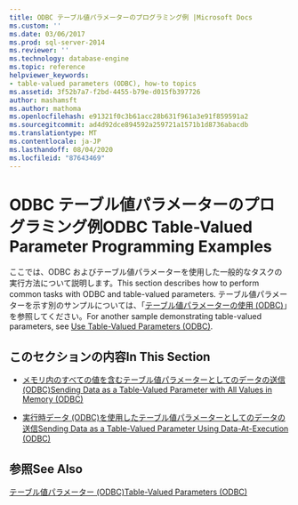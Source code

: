 ```yaml
---
title: ODBC テーブル値パラメーターのプログラミング例 |Microsoft Docs
ms.custom: ''
ms.date: 03/06/2017
ms.prod: sql-server-2014
ms.reviewer: ''
ms.technology: database-engine
ms.topic: reference
helpviewer_keywords:
- table-valued parameters (ODBC), how-to topics
ms.assetid: 3f52b7a7-f2bd-4455-b79e-d015fb397726
author: mashamsft
ms.author: mathoma
ms.openlocfilehash: e91321f0c3b61acc28b631f961a3e91f859591a2
ms.sourcegitcommit: ad4d92dce894592a259721a1571b1d8736abacdb
ms.translationtype: MT
ms.contentlocale: ja-JP
ms.lasthandoff: 08/04/2020
ms.locfileid: "87643469"
---
```

# <a name="odbc-table-valued-parameter-programming-examples"></a><span data-ttu-id="32980-102">ODBC テーブル値パラメーターのプログラミング例</span><span class="sxs-lookup"><span data-stu-id="32980-102">ODBC Table-Valued Parameter Programming Examples</span></span>
  <span data-ttu-id="32980-103">ここでは、ODBC およびテーブル値パラメーターを使用した一般的なタスクの実行方法について説明します。</span><span class="sxs-lookup"><span data-stu-id="32980-103">This section describes how to perform common tasks with ODBC and table-valued parameters.</span></span> <span data-ttu-id="32980-104">テーブル値パラメーターを示す別のサンプルについては、「[テーブル値パラメーターの使用 &#40;ODBC&#41;](../../relational-databases/native-client-odbc-table-valued-parameters/table-valued-parameters-odbc.md)」を参照してください。</span><span class="sxs-lookup"><span data-stu-id="32980-104">For another sample demonstrating table-valued parameters, see [Use Table-Valued Parameters &#40;ODBC&#41;](../../relational-databases/native-client-odbc-table-valued-parameters/table-valued-parameters-odbc.md).</span></span>  
  
## <a name="in-this-section"></a><span data-ttu-id="32980-105">このセクションの内容</span><span class="sxs-lookup"><span data-stu-id="32980-105">In This Section</span></span>  
  
-   [<span data-ttu-id="32980-106">メモリ内のすべての値を含むテーブル値パラメーターとしてのデータの送信 &#40;ODBC&#41;</span><span class="sxs-lookup"><span data-stu-id="32980-106">Sending Data as a Table-Valued Parameter with All Values in Memory &#40;ODBC&#41;</span></span>](../../relational-databases/native-client-odbc-table-valued-parameters/sending-data-as-a-table-valued-parameter-with-all-values-in-memory-odbc.md)  
  
-   [<span data-ttu-id="32980-107">実行時データ &#40;ODBC&#41;を使用したテーブル値パラメーターとしてのデータの送信</span><span class="sxs-lookup"><span data-stu-id="32980-107">Sending Data as a Table-Valued Parameter Using Data-At-Execution &#40;ODBC&#41;</span></span>](../../relational-databases/native-client-odbc-table-valued-parameters/sending-data-as-a-table-valued-parameter-using-data-at-execution-odbc.md)  
  
## <a name="see-also"></a><span data-ttu-id="32980-108">参照</span><span class="sxs-lookup"><span data-stu-id="32980-108">See Also</span></span>  
 [<span data-ttu-id="32980-109">テーブル値パラメーター &#40;ODBC&#41;</span><span class="sxs-lookup"><span data-stu-id="32980-109">Table-Valued Parameters &#40;ODBC&#41;</span></span>](../../relational-databases/native-client-odbc-table-valued-parameters/table-valued-parameters-odbc.md)  
  
  
